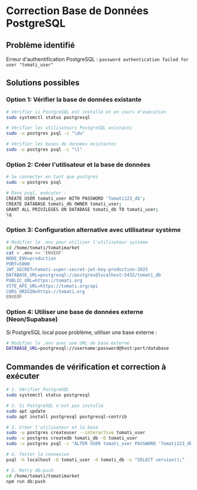 # Correction Base de Données PostgreSQL

## Problème identifié
Erreur d'authentification PostgreSQL : `password authentication failed for user "tomati_user"`

## Solutions possibles

### Option 1: Vérifier la base de données existante
```bash
# Vérifier si PostgreSQL est installé et en cours d'exécution
sudo systemctl status postgresql

# Vérifier les utilisateurs PostgreSQL existants
sudo -u postgres psql -c "\du"

# Vérifier les bases de données existantes
sudo -u postgres psql -c "\l"
```

### Option 2: Créer l'utilisateur et la base de données
```bash
# Se connecter en tant que postgres
sudo -u postgres psql

# Dans psql, exécuter :
CREATE USER tomati_user WITH PASSWORD 'Tomati123_db';
CREATE DATABASE tomati_db OWNER tomati_user;
GRANT ALL PRIVILEGES ON DATABASE tomati_db TO tomati_user;
\q
```

### Option 3: Configuration alternative avec utilisateur système
```bash
# Modifier le .env pour utiliser l'utilisateur système
cd /home/tomati/tomatimarket
cat > .env << 'ENVEOF'
NODE_ENV=production
PORT=5000
JWT_SECRET=tomati-super-secret-jwt-key-production-2025
DATABASE_URL=postgresql://postgres@localhost:5432/tomati_db
PUBLIC_URL=https://tomati.org
VITE_API_URL=https://tomati.org/api
CORS_ORIGIN=https://tomati.org
ENVEOF
```

### Option 4: Utiliser une base de données externe (Neon/Supabase)
Si PostgreSQL local pose problème, utiliser une base externe :
```bash
# Modifier le .env avec une URL de base externe
DATABASE_URL=postgresql://username:password@host:port/database
```

## Commandes de vérification et correction à exécuter
```bash
# 1. Vérifier PostgreSQL
sudo systemctl status postgresql

# 2. Si PostgreSQL n'est pas installé
sudo apt update
sudo apt install postgresql postgresql-contrib

# 3. Créer l'utilisateur et la base
sudo -u postgres createuser --interactive tomati_user
sudo -u postgres createdb tomati_db -O tomati_user
sudo -u postgres psql -c "ALTER USER tomati_user PASSWORD 'Tomati123_db';"

# 4. Tester la connexion
psql -h localhost -U tomati_user -d tomati_db -c "SELECT version();"

# 5. Retry db:push
cd /home/tomati/tomatimarket
npm run db:push
```
